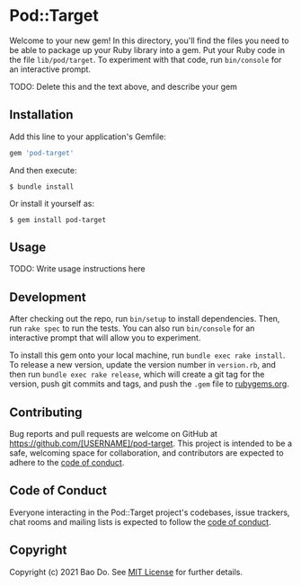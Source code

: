 # Pod::Target

Welcome to your new gem! In this directory, you'll find the files you need to be able to package up your Ruby library into a gem. Put your Ruby code in the file `lib/pod/target`. To experiment with that code, run `bin/console` for an interactive prompt.

TODO: Delete this and the text above, and describe your gem

## Installation

Add this line to your application's Gemfile:

```ruby
gem 'pod-target'
```

And then execute:

    $ bundle install

Or install it yourself as:

    $ gem install pod-target

## Usage

TODO: Write usage instructions here

## Development

After checking out the repo, run `bin/setup` to install dependencies. Then, run `rake spec` to run the tests. You can also run `bin/console` for an interactive prompt that will allow you to experiment.

To install this gem onto your local machine, run `bundle exec rake install`. To release a new version, update the version number in `version.rb`, and then run `bundle exec rake release`, which will create a git tag for the version, push git commits and tags, and push the `.gem` file to [rubygems.org](https://rubygems.org).

## Contributing

Bug reports and pull requests are welcome on GitHub at https://github.com/[USERNAME]/pod-target. This project is intended to be a safe, welcoming space for collaboration, and contributors are expected to adhere to the [code of conduct](https://github.com/[USERNAME]/pod-target/blob/master/CODE_OF_CONDUCT.md).


## Code of Conduct

Everyone interacting in the Pod::Target project's codebases, issue trackers, chat rooms and mailing lists is expected to follow the [code of conduct](https://github.com/[USERNAME]/pod-target/blob/master/CODE_OF_CONDUCT.md).

## Copyright

Copyright (c) 2021 Bao Do. See [MIT License](LICENSE.txt) for further details.